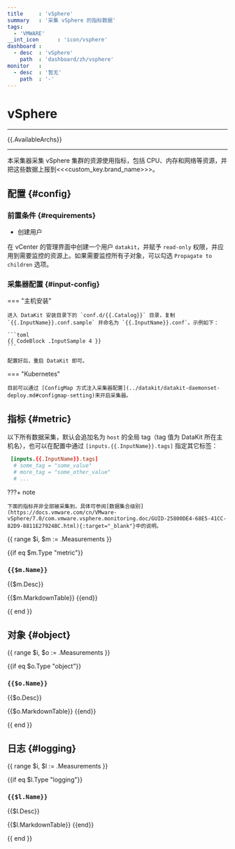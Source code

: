 ```yaml
---
title     : 'vSphere'
summary   : '采集 vSphere 的指标数据'
tags:
  - 'VMWARE'
__int_icon      : 'icon/vsphere'
dashboard :
  - desc  : 'vSphere'
    path  : 'dashboard/zh/vsphere'
monitor   :
  - desc  : '暂无'
    path  : '-'
---
```


<!-- markdownlint-disable MD025 -->
# vSphere
<!-- markdownlint-enable -->

---

{{.AvailableArchs}}

---

本采集器采集 vSphere 集群的资源使用指标，包括 CPU、内存和网络等资源，并把这些数据上报到<<<custom_key.brand_name>>>。

## 配置 {#config}

### 前置条件 {#requirements}

- 创建用户

在 vCenter 的管理界面中创建一个用户 `datakit`，并赋予 `read-only` 权限，并应用到需要监控的资源上。如果需要监控所有子对象，可以勾选 `Propagate to children` 选项。

### 采集器配置 {#input-config}

<!-- markdownlint-disable MD046 -->
=== "主机安装"

    进入 DataKit 安装目录下的 `conf.d/{{.Catalog}}` 目录，复制 `{{.InputName}}.conf.sample` 并命名为 `{{.InputName}}.conf`。示例如下：
    
    ```toml
    {{ CodeBlock .InputSample 4 }}
    ```
    
    配置好后，重启 DataKit 即可。

=== "Kubernetes"

    目前可以通过 [ConfigMap 方式注入采集器配置](../datakit/datakit-daemonset-deploy.md#configmap-setting)来开启采集器。
<!-- markdownlint-enable -->

## 指标 {#metric}

以下所有数据采集，默认会追加名为 `host` 的全局 tag（tag 值为 DataKit 所在主机名），也可以在配置中通过 `[inputs.{{.InputName}}.tags]` 指定其它标签：

``` toml
 [inputs.{{.InputName}}.tags]
  # some_tag = "some_value"
  # more_tag = "some_other_value"
  # ...
```

<!-- markdownlint-disable MD046 -->
???+ note

    下面的指标并非全部被采集到，具体可参阅[数据集合级别](https://docs.vmware.com/cn/VMware-vSphere/7.0/com.vmware.vsphere.monitoring.doc/GUID-25800DE4-68E5-41CC-82D9-8811E27924BC.html){:target="_blank"}中的说明。

<!-- markdownlint-enable -->
{{ range $i, $m := .Measurements }}

{{if eq $m.Type "metric"}}

### `{{$m.Name}}`

{{$m.Desc}}

{{$m.MarkdownTable}}
{{end}}

{{ end }}

<!-- markdownlint-disable MD024 -->
## 对象 {#object}

{{ range $i, $o := .Measurements }}

{{if eq $o.Type "object"}}

### `{{$o.Name}}`

{{$o.Desc}}

{{$o.MarkdownTable}}
{{end}}

{{ end }}

<!-- markdownlint-enable -->
## 日志 {#logging}

{{ range $i, $l := .Measurements }}

{{if eq $l.Type "logging"}}

### `{{$l.Name}}`

{{$l.Desc}}

{{$l.MarkdownTable}}
{{end}}

{{ end }}
